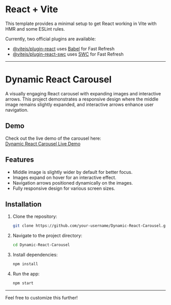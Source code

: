 # React + Vite

This template provides a minimal setup to get React working in Vite with HMR and some ESLint rules.

Currently, two official plugins are available:

- [@vitejs/plugin-react](https://github.com/vitejs/vite-plugin-react/blob/main/packages/plugin-react/README.md) uses [Babel](https://babeljs.io/) for Fast Refresh
- [@vitejs/plugin-react-swc](https://github.com/vitejs/vite-plugin-react-swc) uses [SWC](https://swc.rs/) for Fast Refresh



---

# Dynamic React Carousel

A visually engaging React carousel with expanding images and interactive arrows. This project demonstrates a responsive design where the middle image remains slightly expanded, and interactive arrows enhance user navigation.

## Demo

Check out the live demo of the carousel here:  
[Dynamic React Carousel Live Demo](https://0prateeksingh0.github.io/Dynamic-React-Carousel/)

## Features

- Middle image is slightly wider by default for better focus.
- Images expand on hover for an interactive effect.
- Navigation arrows positioned dynamically on the images.
- Fully responsive design for various screen sizes.

## Installation

1. Clone the repository:
   ```bash
   git clone https://github.com/your-username/Dynamic-React-Carousel.git
   ```
2. Navigate to the project directory:
   ```bash
   cd Dynamic-React-Carousel
   ```
3. Install dependencies:
   ```bash
   npm install
   ```
4. Run the app:
   ```bash
   npm start
   ```

---

Feel free to customize this further!
